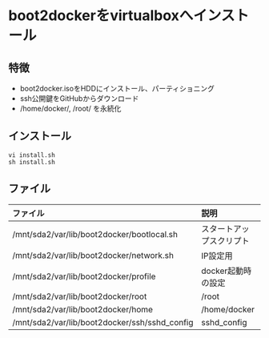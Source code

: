 # boot2dockerをvirtualboxへインストール

## 特徴

* boot2docker.isoをHDDにインストール、パーティショニング
* ssh公開鍵をGitHubからダウンロード
* /home/docker/, /root/ を永続化


## インストール

```
vi install.sh
sh install.sh
```

## ファイル

|ファイル|説明|
|:--|:--|
| /mnt/sda2/var/lib/boot2docker/bootlocal.sh | スタートアップスクリプト |
| /mnt/sda2/var/lib/boot2docker/network.sh | IP設定用 |
| /mnt/sda2/var/lib/boot2docker/profile | docker起動時の設定 |
| /mnt/sda2/var/lib/boot2docker/root | /root |
| /mnt/sda2/var/lib/boot2docker/home | /home/docker |
| /mnt/sda2/var/lib/boot2docker/ssh/sshd_config | sshd_config |
